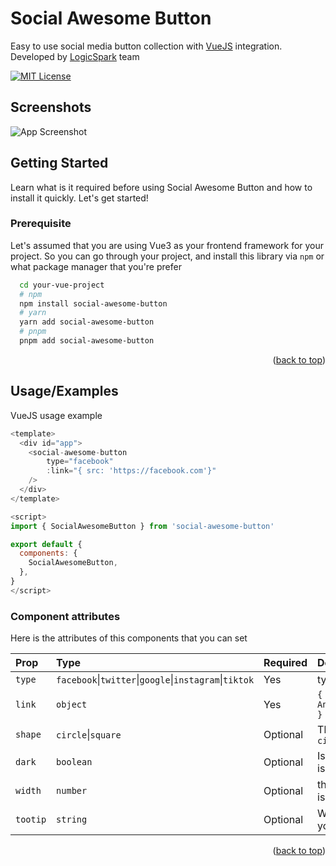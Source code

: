 <a id="readme-top"></a>

# Social Awesome Button

Easy to use social media button collection with [VueJS](https://vuejs.org/) integration. Developed by [LogicSpark](https://logicspark.com) team

[![MIT License](https://img.shields.io/badge/License-MIT-green.svg)](https://choosealicense.com/licenses/mit/)

## Screenshots

![App Screenshot](https://via.placeholder.com/468x300?text=App+Screenshot+Here)

## Getting Started

Learn what is it required before using Social Awesome Button and how to install it quickly. Let's get started!

### Prerequisite

Let's assumed that you are using Vue3 as your frontend framework for your project. So you can go through your project, and install this library via `npm` or what package manager that you're prefer

```bash
  cd your-vue-project
  # npm
  npm install social-awesome-button
  # yarn
  yarn add social-awesome-button
  # pnpm
  pnpm add social-awesome-button
```

<p align="right">(<a href="#readme-top">back to top</a>)

## Usage/Examples

VueJS usage example

```javascript
<template>
  <div id="app">
    <social-awesome-button
        type="facebook"
        :link="{ src: 'https://facebook.com'}"
    />
  </div>
</template>

<script>
import { SocialAwesomeButton } from 'social-awesome-button'

export default {
  components: {
    SocialAwesomeButton,
  },
}
</script>
```

### Component attributes

Here is the attributes of this components that you can set

| Prop     | Type                                                   | Required | Description                                                 |
| :------- | :----------------------------------------------------- | :------- | :---------------------------------------------------------- |
| `type`   | `facebook`\|`twitter`\|`google`\|`instagram`\|`tiktok` | Yes      | typr of social media                                        |
| `link`   | `object`                                               | Yes      | `{ href: string; target?: AnchorHTMLAttributes["target"] }` |
| `shape`  | `circle`\|`square`                                     | Optional | The shape of button. default is `circle`                    |
| `dark`   | `boolean`                                              | Optional | Is it in dark mode or not? default is false                 |
| `width`  | `number`                                               | Optional | the dimension of button. default is 40                      |
| `tootip` | `string`                                               | Optional | Whether to show tooltip with your message                   |

<p align="right">(<a href="#readme-top">back to top</a>)
